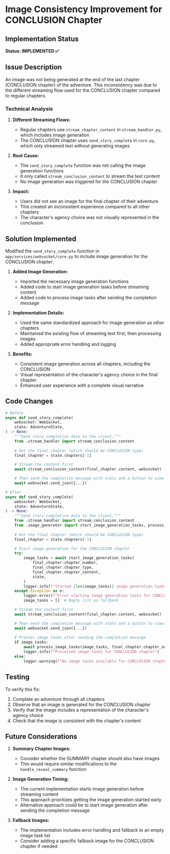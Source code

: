 # Image Consistency Improvement for CONCLUSION Chapter

## Implementation Status

**Status: IMPLEMENTED ✅**

## Issue Description

An image was not being generated at the end of the last chapter (CONCLUSION chapter) of the adventure. This inconsistency was due to the different streaming flow used for the CONCLUSION chapter compared to regular chapters.

### Technical Analysis

1. **Different Streaming Flows:**
   - Regular chapters use `stream_chapter_content` in `stream_handler.py`, which includes image generation
   - The CONCLUSION chapter uses `send_story_complete` in `core.py`, which only streamed text without generating images

2. **Root Cause:**
   - The `send_story_complete` function was not calling the image generation functions
   - It only called `stream_conclusion_content` to stream the text content
   - No image generation was triggered for the CONCLUSION chapter

3. **Impact:**
   - Users did not see an image for the final chapter of their adventure
   - This created an inconsistent experience compared to all other chapters
   - The character's agency choice was not visually represented in the conclusion

## Solution Implemented

Modified the `send_story_complete` function in `app/services/websocket/core.py` to include image generation for the CONCLUSION chapter:

1. **Added Image Generation:**
   - Imported the necessary image generation functions
   - Added code to start image generation tasks before streaming content
   - Added code to process image tasks after sending the completion message

2. **Implementation Details:**
   - Used the same standardized approach for image generation as other chapters
   - Maintained the existing flow of streaming text first, then processing images
   - Added appropriate error handling and logging

3. **Benefits:**
   - Consistent image generation across all chapters, including the CONCLUSION
   - Visual representation of the character's agency choice in the final chapter
   - Enhanced user experience with a complete visual narrative

## Code Changes

```python
# Before
async def send_story_complete(
    websocket: WebSocket,
    state: AdventureState,
) -> None:
    """Send story completion data to the client."""
    from .stream_handler import stream_conclusion_content
    
    # Get the final chapter (which should be CONCLUSION type)
    final_chapter = state.chapters[-1]

    # Stream the content first
    await stream_conclusion_content(final_chapter.content, websocket)

    # Then send the completion message with stats and a button to view the summary
    await websocket.send_json({...})
```

```python
# After
async def send_story_complete(
    websocket: WebSocket,
    state: AdventureState,
) -> None:
    """Send story completion data to the client."""
    from .stream_handler import stream_conclusion_content
    from .image_generator import start_image_generation_tasks, process_image_tasks
    
    # Get the final chapter (which should be CONCLUSION type)
    final_chapter = state.chapters[-1]

    # Start image generation for the CONCLUSION chapter
    try:
        image_tasks = await start_image_generation_tasks(
            final_chapter.chapter_number,
            final_chapter.chapter_type,
            final_chapter.chapter_content,
            state,
        )
        logger.info(f"Started {len(image_tasks)} image generation tasks for CONCLUSION chapter")
    except Exception as e:
        logger.error(f"Error starting image generation tasks for CONCLUSION: {str(e)}")
        image_tasks = []  # Empty list as fallback

    # Stream the content first
    await stream_conclusion_content(final_chapter.content, websocket)

    # Then send the completion message with stats and a button to view the summary
    await websocket.send_json({...})
    
    # Process image tasks after sending the completion message
    if image_tasks:
        await process_image_tasks(image_tasks, final_chapter.chapter_number, websocket)
        logger.info(f"Processed image tasks for CONCLUSION chapter")
    else:
        logger.warning(f"No image tasks available for CONCLUSION chapter")
```

## Testing

To verify this fix:
1. Complete an adventure through all chapters
2. Observe that an image is generated for the CONCLUSION chapter
3. Verify that the image includes a representation of the character's agency choice
4. Check that the image is consistent with the chapter's content

## Future Considerations

1. **Summary Chapter Images:**
   - Consider whether the SUMMARY chapter should also have images
   - This would require similar modifications to the `handle_reveal_summary` function

2. **Image Generation Timing:**
   - The current implementation starts image generation before streaming content
   - This approach prioritizes getting the image generation started early
   - Alternative approach could be to start image generation after sending the completion message

3. **Fallback Images:**
   - The implementation includes error handling and fallback to an empty image task list
   - Consider adding a specific fallback image for the CONCLUSION chapter if needed
